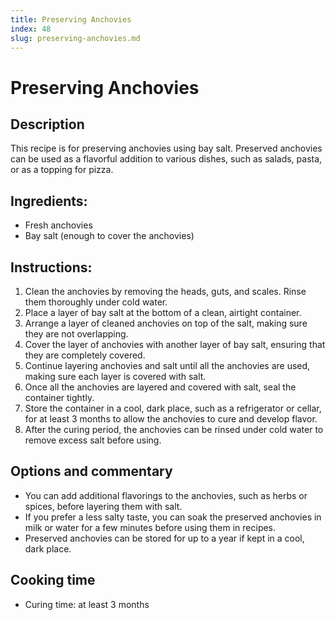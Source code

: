 ```yaml
---
title: Preserving Anchovies
index: 48
slug: preserving-anchovies.md
---
```


# Preserving Anchovies

## Description
This recipe is for preserving anchovies using bay salt. Preserved anchovies can be used as a flavorful addition to various dishes, such as salads, pasta, or as a topping for pizza.

## Ingredients:
- Fresh anchovies
- Bay salt (enough to cover the anchovies)

## Instructions:
1. Clean the anchovies by removing the heads, guts, and scales. Rinse them thoroughly under cold water.
2. Place a layer of bay salt at the bottom of a clean, airtight container.
3. Arrange a layer of cleaned anchovies on top of the salt, making sure they are not overlapping.
4. Cover the layer of anchovies with another layer of bay salt, ensuring that they are completely covered.
5. Continue layering anchovies and salt until all the anchovies are used, making sure each layer is covered with salt.
6. Once all the anchovies are layered and covered with salt, seal the container tightly.
7. Store the container in a cool, dark place, such as a refrigerator or cellar, for at least 3 months to allow the anchovies to cure and develop flavor.
8. After the curing period, the anchovies can be rinsed under cold water to remove excess salt before using.

## Options and commentary
- You can add additional flavorings to the anchovies, such as herbs or spices, before layering them with salt.
- If you prefer a less salty taste, you can soak the preserved anchovies in milk or water for a few minutes before using them in recipes.
- Preserved anchovies can be stored for up to a year if kept in a cool, dark place.

## Cooking time
- Curing time: at least 3 months